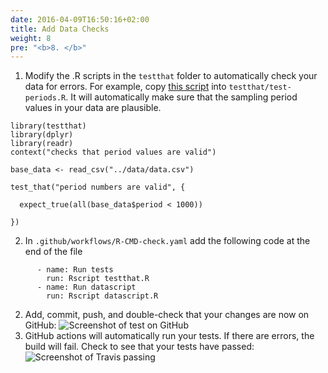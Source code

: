 ```yaml
---
date: 2016-04-09T16:50:16+02:00
title: Add Data Checks
weight: 8
pre: "<b>8. </b>"
---
```


1. Modify the .R scripts in the `testthat` folder to automatically check your data for errors. For example, copy [this script](/sample-scripts/test-periods.R) into `testthat/test-periods.R`. It will automatically make sure that the sampling period values in your data are plausible.

  ```
  library(testthat)
  library(dplyr)
  library(readr)
  context("checks that period values are valid")
  
  base_data <- read_csv("../data/data.csv")
  
  test_that("period numbers are valid", {
  
    expect_true(all(base_data$period < 1000))
  
  })
  ```
2. In `.github/workflows/R-CMD-check.yaml` add the following code at the end of the file
```
      - name: Run tests
        run: Rscript testthat.R
      - name: Run datascript
        run: Rscript datascript.R
```
2. Add, commit, push, and double-check that your changes are now on GitHub:
  ![Screenshot of test on GitHub](/screenshots/github_add_test.png)
3. GitHub actions will automatically run your tests. If there are errors, the build will fail. Check to see that your tests have passed:
  ![Screenshot of Travis passing](/screenshots/github_actions-add-test-passed.png)
